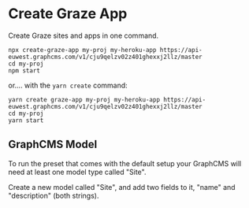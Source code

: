 # Create Graze App

Create Graze sites and apps in one command.

```
npx create-graze-app my-proj my-heroku-app https://api-euwest.graphcms.com/v1/cju9qelzv02z401ghexxj2llz/master
cd my-proj
npm start
```

or.... with the `yarn create` command:

```
yarn create graze-app my-proj my-heroku-app https://api-euwest.graphcms.com/v1/cju9qelzv02z401ghexxj2llz/master
cd my-proj
yarn start
```

## GraphCMS Model

To run the preset that comes with the default setup your GraphCMS will need at least one model type called "Site".

Create a new model called "Site", and add two fields to it, "name" and "description" (both strings).